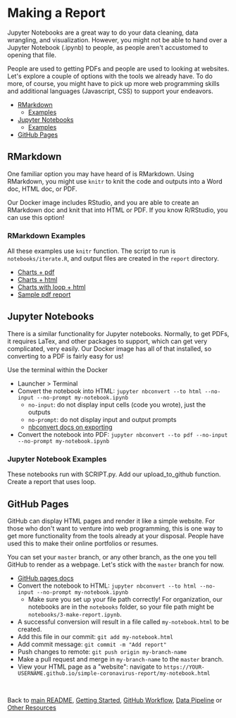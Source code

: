 # Making a Report

Jupyter Notebooks are a great way to do your data cleaning, data wrangling, and visualization. However, you might not be able to hand over a Jupyter Notebook (.ipynb) to people, as people aren't accustomed to opening that file.

People are used to getting PDFs and people are used to looking at websites. Let's explore a couple of options with the tools we already have. To do more, of course, you might have to pick up more web programming skills and additional languages (Javascript, CSS) to support your endeavors.

* [RMarkdown](#rmarkdown)
    * [Examples](#rmarkdown-examples)
* [Jupyter Notebooks](#jupyter-notebooks)
    * [Examples](#jupyter-notebook-examples)
* [GitHub Pages](#github-pages)

## RMarkdown
One familiar option you may have heard of is RMarkdown. Using RMarkdown, you might use `knitr` to knit the code and outputs into a Word doc, HTML doc, or PDF. 

Our Docker image includes RStudio, and you are able to create an RMarkdown doc and knit that into HTML or PDF. If you know R/RStudio, you can use this option!

### RMarkdown Examples
All these examples use `knitr` function. The script to run is `notebooks/iterate.R`, and output files are created in the `report` directory.
* [Charts + pdf](./notebooks/A-county-charts.Rmd) 
* [Charts + html](./notebooks/B-county-charts-html.Rmd)
* [Charts with loop + html](./notebooks/C-ca-report.Rmd)
* [Sample pdf report](./notebooks/D-sample-report.Rmd)


## Jupyter Notebooks
There is a similar functionality for Jupyter notebooks. Normally, to get PDFs, it requires LaTex, and other packages to support, which can get very complicated, very easily. Our Docker image has all of that installed, so converting to a PDF is fairly easy for us!

Use the terminal within the Docker
* Launcher > Terminal 
* Convert the notebook into HTML: `jupyter nbconvert --to html --no-input --no-prompt my-notebook.ipynb`
    * `no-input`: do not display input cells (code you wrote), just the outputs
    * `no-prompt`: do not display input and output prompts
    * [nbconvert docs on exporting](https://nbconvert.readthedocs.io/en/latest/config_options.html#exporter-options)
* Convert the notebook into PDF: `jupyter nbconvert --to pdf --no-input --no-prompt my-notebook.ipynb`

### Jupyter Notebook Examples

These notebooks run with SCRIPT.py.
Add our upload_to_github function.
Create a report that uses loop.

## GitHub Pages

GitHub can display HTML pages and render it like a simple website. For those who don't want to venture into web programming, this is one way to get more functionality from the tools already at your disposal. People have used this to make their online portfolios or resumes.

You can set your `master` branch, or any other branch, as the one you tell GitHub to render as a webpage. Let's stick with the `master` branch for now.
* [GitHub pages docs](https://docs.github.com/en/github/working-with-github-pages/configuring-a-publishing-source-for-your-github-pages-site)
*  Convert the notebook to HTML: `jupyter nbconvert --to html --no-input --no-prompt my-notebook.ipynb`
    * Make sure you set up your file path correctly! For organization, our notebooks are in the `notebooks` folder, so your file path might be `notebooks/3-make-report.ipynb`. 
* A successful conversion will result in a file called `my-notebook.html` to be created.
* Add this file in our commit: `git add my-notebook.html`
* Add commit message: `git commit -m "Add report"`
* Push changes to remote: `git push origin my-branch-name`
* Make a pull request and merge in `my-branch-name` to the `master` branch.
* View your HTML page as a "website": navigate to `https://YOUR-USERNAME.github.io/simple-coronavirus-report/my-notebook.html`

<br>

Back to [main README](./README.md), [Getting Started](./getting_started.md), [GitHub Workflow](./github_version_control.md), [Data Pipeline](./data_pipeline.md) or [Other Resources](./other_resources.md) 